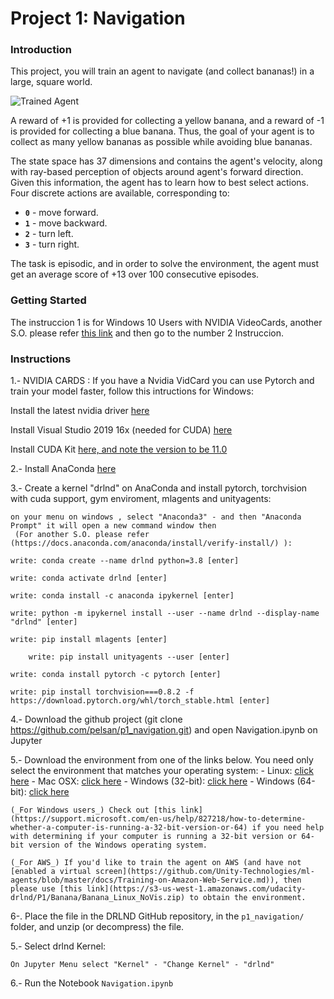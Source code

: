 [//]: # (Image References)

[image1]: https://user-images.githubusercontent.com/10624937/42135619-d90f2f28-7d12-11e8-8823-82b970a54d7e.gif "Trained Agent"

# Project 1: Navigation

### Introduction

This project, you will train an agent to navigate (and collect bananas!) in a large, square world.  

![Trained Agent][image1]

A reward of +1 is provided for collecting a yellow banana, and a reward of -1 is provided for collecting a blue banana.  Thus, the goal of your agent is to collect as many yellow bananas as possible while avoiding blue bananas.  

The state space has 37 dimensions and contains the agent's velocity, along with ray-based perception of objects around agent's forward direction.  Given this information, the agent has to learn how to best select actions.  Four discrete actions are available, corresponding to:
- **`0`** - move forward.
- **`1`** - move backward.
- **`2`** - turn left.
- **`3`** - turn right.

The task is episodic, and in order to solve the environment, the agent must get an average score of +13 over 100 consecutive episodes.

### Getting Started

The instruccion 1 is for Windows 10 Users with NVIDIA VideoCards, another S.O. please refer [this link](https://pytorch.org/get-started/locally/) and then  go to the number 2 Instruccion.


### Instructions

1.- NVIDIA CARDS : If you have a Nvidia VidCard you can use Pytorch and train your model faster, follow this intructions for Windows:
	
Install the latest nvidia driver [here](https://www.nvidia.com/es-la/geforce/drivers/)

Install Visual Studio 2019 16x (needed for CUDA) [here](https://visualstudio.microsoft.com/es/downloads/)

Install CUDA Kit [here, and note the version to be 11.0 ](https://docs.nvidia.com/cuda/cuda-installation-guide-microsoft-windows/index.html)

2.- Install AnaConda [here](https://www.anaconda.com/products/individual)

3.- Create a kernel "drlnd" on AnaConda and install pytorch, torchvision with cuda support, gym enviroment, mlagents and unityagents: 

	on your menu on windows , select "Anaconda3" - and then "Anaconda Prompt" it will open a new command window then 
     (For another S.O. please refer  (https://docs.anaconda.com/anaconda/install/verify-install/) ):

	write: conda create --name drlnd python=3.8 [enter]

	write: conda activate drlnd [enter]

	write: conda install -c anaconda ipykernel [enter]
	
	write: python -m ipykernel install --user --name drlnd --display-name "drlnd" [enter]

	write: pip install mlagents [enter]

    	write: pip install unityagents --user [enter]

	write: conda install pytorch -c pytorch [enter]

	write: pip install torchvision===0.8.2 -f https://download.pytorch.org/whl/torch_stable.html [enter]


4.- Download the github project (git clone https://github.com/pelsan/p1_navigation.git) and open Navigation.ipynb on Jupyter


5.- Download the environment from one of the links below.  You need only select the environment that matches your operating system:
    - Linux: [click here](https://s3-us-west-1.amazonaws.com/udacity-drlnd/P1/Banana/Banana_Linux.zip)
    - Mac OSX: [click here](https://s3-us-west-1.amazonaws.com/udacity-drlnd/P1/Banana/Banana.app.zip)
    - Windows (32-bit): [click here](https://s3-us-west-1.amazonaws.com/udacity-drlnd/P1/Banana/Banana_Windows_x86.zip)
    - Windows (64-bit): [click here](https://s3-us-west-1.amazonaws.com/udacity-drlnd/P1/Banana/Banana_Windows_x86_64.zip)
    
    (_For Windows users_) Check out [this link](https://support.microsoft.com/en-us/help/827218/how-to-determine-whether-a-computer-is-running-a-32-bit-version-or-64) if you need help with determining if your computer is running a 32-bit version or 64-bit version of the Windows operating system.

    (_For AWS_) If you'd like to train the agent on AWS (and have not [enabled a virtual screen](https://github.com/Unity-Technologies/ml-agents/blob/master/docs/Training-on-Amazon-Web-Service.md)), then please use [this link](https://s3-us-west-1.amazonaws.com/udacity-drlnd/P1/Banana/Banana_Linux_NoVis.zip) to obtain the environment.

6-. Place the file in the DRLND GitHub repository, in the `p1_navigation/` folder, and unzip (or decompress) the file. 


5.- Select drlnd Kernel:

	On Jupyter Menu select "Kernel" - "Change Kernel" - "drlnd"

6.- Run the Notebook `Navigation.ipynb` 
